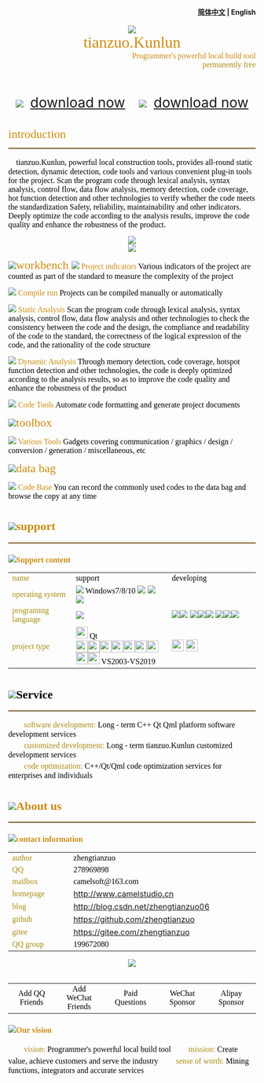 ﻿<h4 align="right"><strong><a href="README.md">简体中文</a></strong> | English</h4>

<div align='center'>
    <img src="./common/logo_devs.png"/>
    <center><font color="#cc8b13" size=6 face="Microsoft YaHei">tianzuo.Kunlun</font></center>
</div>
<div align='right'>
<font color="#cc8b13" size=3 face="Microsoft YaHei">Programmer's powerful local build tool</font>
<br>
<font color="#aa8b13" size=3 face="Microsoft YaHei">permanently free</font>
<br>
<br>
<br>
<br>
</div>
<div align='center'>
<img src="./common/down_baidu.svg"/>　<a href="https://pan.baidu.com/s/1Abnr2yTAHukV8AyX2-ZK1A?pwd=1234"  style="font-size:28px;" target="_blank">download now</a>　　<img src="./common/down_weiyun.svg"/>　<a href="https://share.weiyun.com/1WNeAnwL" style="font-size:28px;" target="_blank">download now</a>
</div>
<br>
<br>
<font color="#cc8b13" size=5 face="Microsoft YaHei"> introduction</font>
<hr style="height:1px;border:none;border-top:1px groove #cc8b13;" />

<font color="#000000" size=3 face="Microsoft YaHei">　tianzuo.Kunlun, powerful local construction tools, provides all-round static detection, dynamic detection, code tools and various convenient plug-in tools for the project. Scan the program code through lexical analysis, syntax analysis, control flow, data flow analysis, memory detection, code coverage, hot function detection and other technologies to verify whether the code meets the standardization Safety, reliability, maintainability and other indicators. Deeply optimize the code according to the analysis results, improve the code quality and enhance the robustness of the product.
</font>

<div align='center'>
    <img src="./images_en/cap001.png"/>
</div>

<div align='center'>
    <img src="./images_en/cap000.png"/>
</div>

<img src="./common/dev_btnWorkSpace.svg"/><font color="#cc8b13" size=5 face="Microsoft YaHei">workbench  </font>
<font color="#cc8b13" size=5 face="Microsoft YaHei">     </font><img src="./common/dev_btnInfo.svg"/><font color="#cc8b13" size=3 face="Microsoft YaHei"> Project indicators </font><font color="#000000" size=3 face="Microsoft YaHei">Various indicators of the project are counted as part of the standard to measure the complexity of the project</font>

<font color="#cc8b13" size=5 face="Microsoft YaHei">     </font><img src="./common/dev_btnCompile.svg"/><font color="#cc8b13" size=3 face="Microsoft YaHei"> Compile run </font><font color="#000000" size=3 face="Microsoft YaHei">Projects can be compiled manually or automatically</font>

<font color="#cc8b13" size=5 face="Microsoft YaHei">     </font><img src="./common/dev_btnAnalyse.svg"/><font color="#cc8b13" size=3 face="Microsoft YaHei"> Static Analysis </font><font color="#000000" size=3 face="Microsoft YaHei">Scan the program code through lexical analysis, syntax analysis, control flow, data flow analysis and other technologies to check the consistency between the code and the design, the compliance and readability of the code to the standard, the correctness of the logical expression of the code, and the rationality of the code structure</font>

<font color="#cc8b13" size=5 face="Microsoft YaHei">     </font><img src="./common/dev_btnDAnalyse.svg"/><font color="#cc8b13" size=3 face="Microsoft YaHei"> Dynamic Analysis </font><font color="#000000" size=3 face="Microsoft YaHei">Through memory detection, code coverage, hotspot function detection and other technologies, the code is deeply optimized according to the analysis results, so as to improve the code quality and enhance the robustness of the product</font>

<font color="#cc8b13" size=5 face="Microsoft YaHei">     </font><img src="./common/dev_btnTools.svg"/><font color="#cc8b13" size=3 face="Microsoft YaHei"> Code Tools </font><font color="#000000" size=3 face="Microsoft YaHei">Automate code formatting and generate project documents</font>

<img src="./common/dev_btnTools.svg"/><font color="#cc8b13" size=5 face="Microsoft YaHei">toolbox  </font>

<font color="#cc8b13" size=5 face="Microsoft YaHei">     </font><img src="./common/dev_btnTools.svg"/><font color="#cc8b13" size=3 face="Microsoft YaHei"> Various Tools </font><font color="#000000" size=3 face="Microsoft YaHei">Gadgets covering communication / graphics / design / conversion / generation / miscellaneous, etc</font>

<img src="./common/dev_btnFileBag.svg"/><font color="#cc8b13" size=5 face="Microsoft YaHei">data bag  </font>

<font color="#cc8b13" size=5 face="Microsoft YaHei">     </font><img src="./common/com_btnCode.svg"/><font color="#cc8b13" size=3 face="Microsoft YaHei"> Code Base </font><font color="#000000" size=3 face="Microsoft YaHei">You can record the commonly used codes to the data bag and browse the copy at any time</font>

# <img src="./common/com_btnAbout.svg"/><font color="#cc8b13" size=5 face="Microsoft YaHei">support </font>
<hr style="height:1px;border:none;border-top:1px groove #cc8b13;" />

### <img src="./common/com_btnHelp.svg"/><font color="#cc8b13" size=3 face="Microsoft YaHei">Support content </font>
<table>
  <tr>
    <td width="10%"><font color="#aa8b13" size=3 face="Microsoft YaHei">name</font></td>
    <td width="20%"><font color="#000000" size=3 face="Microsoft YaHei">support</font></td>
	<td width="20%"><font color="#000000" size=3 face="Microsoft YaHei">developing</font></td>
  </tr>
  <tr>
    <td><font color="#aa8b13" size=3 face="Microsoft YaHei">operating system</font></td>
    <td><img src="./common/windows.svg"/><font color="#000000" size=3 face="Microsoft YaHei"> Windows7/8/10</font> <img src="./common/macos.svg"/> <img src="./common/ubuntu.svg"/> <img src="./common/uos.png"/></td>
	<td></td>
  </tr>
  <tr>
    <td><font color="#aa8b13" size=3 face="Microsoft YaHei">programing language</font></td>
    <td><img src="./common/Language_cpp.svg"/></td>
	<td><img src="./common/Language_java.svg"/><img src="./common/Language_js.svg"/> <img src="./common/Language_csharp.svg"/><img src="./common/Language_python.svg"/><img src="./common/Language_go.svg"/> <img src="./common/Language_php.svg"/><img src="./common/Language_ruby.svg"/><img src="./common/Language_swift.svg"/></td>
  </tr>
  <tr>
    <td><font color="#aa8b13" size=3 face="Microsoft YaHei">project type</font></td>
    <td><img src="./common/IDE_Qt.png" width=24px height=24px/><font color="#000000" size=3 face="Microsoft YaHei"> Qt</font><br>
	<img src="./common/IDE_VS2003.png" width=24px height=24px/><img src="./common/IDE_VS2005.png" width=24px height=24px/><img src="./common/IDE_VS2008.png" width=24px height=24px/><img src="./common/IDE_VS2010.png" width=24px height=24px/><img src="./common/IDE_VS2012.png" width=24px height=24px/><img src="./common/IDE_VS2013.png" width=24px height=24px/><img src="./common/IDE_VS2015.png" width=24px height=24px/><img src="./common/IDE_VS2017.png" width=24px height=24px/><img src="./common/IDE_VS2019.png" width=24px height=24px/><font color="#000000" size=3 face="Microsoft YaHei"> VS2003-VS2019</font></td>	
	<td><img src="./common/IDE_ECLIPSE.png" width=24px height=24px/> <img src="./common/IDE_IntellijIDEA.png" width=24px height=24px/></td>
  </tr>
</table>

# <img src="./common/com_btnVision.svg"/><font color="#000000" size=5 face="Microsoft YaHei">Service </font>
<hr style="height:1px;border:none;border-top:1px groove #cc8b13;" />
<font color="#aa8b13" size=3 face="Microsoft YaHei">　　software development: </font><font color="#000000" size=3 face="Microsoft YaHei">Long - term C++ Qt Qml platform software development services</font>
<br>
<font color="#aa8b13" size=3 face="Microsoft YaHei">　　customized development: </font><font color="#000000" size=3 face="Microsoft YaHei">Long - term tianzuo.Kunlun customized development services</font>
<br>
<font color="#aa8b13" size=3 face="Microsoft YaHei">　　code optimization: </font><font color="#000000" size=3 face="Microsoft YaHei">C++/Qt/Qml code optimization services for enterprises and individuals</font>

# <img src="./common/com_btnAbout.svg"/><font color="#cc8b13" size=5 face="Microsoft YaHei">About us </font>
<hr style="height:1px;border:none;border-top:1px groove #cc8b13;" />

### <img src="./common/com_btnWriter.svg"/><font color="#cc8b13" size=3 face="Microsoft YaHei">contact information </font>

<table>
  <tr>
    <td width="10%"><font color="#aa8b13" size=3 face="Microsoft YaHei">author</font></td>
    <td width="20%"><font color="#000000" size=3 face="Microsoft YaHei">zhengtianzuo</font></td>
  </tr>
  <tr>
    <td><font color="#aa8b13" size=3 face="Microsoft YaHei">QQ</font></td>
    <td><font color="#000000" size=3 face="Microsoft YaHei">278969898</font></td>
  </tr>
  <tr>
    <td><font color="#aa8b13" size=3 face="Microsoft YaHei">mailbox</font></td>
    <td><font color="#000000" size=3 face="Microsoft YaHei">camelsoft@163.com</font></td>
  </tr>
  <tr>
    <td><font color="#aa8b13" size=3 face="Microsoft YaHei">homepage</font></td>
    <td><a class="httplink" href="http://www.camelstudio.cn">http://www.camelstudio.cn</a></td>
  </tr>
  <tr>
    <td><font color="#aa8b13" size=3 face="Microsoft YaHei">blog</font></td>
    <td><a class="httplink" href="http://blog.csdn.net/zhengtianzuo06">http://blog.csdn.net/zhengtianzuo06</a></td>
  </tr>
  <tr>
    <td><font color="#aa8b13" size=3 face="Microsoft YaHei">github</font></td>
    <td><a class="httplink" href="https://github.com/zhengtianzuo">https://github.com/zhengtianzuo</a></td>
  </tr>
  <tr>
    <td><font color="#aa8b13" size=3 face="Microsoft YaHei">gitee</font></td>
    <td><a class="httplink" href="https://gitee.com/zhengtianzuo">https://gitee.com/zhengtianzuo</a></td>
  </tr>
  <tr>
    <td><font color="#aa8b13" size=3 face="Microsoft YaHei">QQ group</font></td>
    <td><font color="#000000" size=3 face="Microsoft YaHei">199672080</font></td>
  </tr>
</table>
<div align='center'>
    <img src="./common/allinone.png"/>
</div>
<br>
<table>
  <tr>
  <td align='center' width="10%"><font color="#000000" size=3 face="Microsoft YaHei">Add QQ Friends</font></td>
  <td align='center' width="10%"><font color="#000000" size=3 face="Microsoft YaHei">Add WeChat Friends</font></td>
  <td align='center' width="10%"><font color="#000000" size=3 face="Microsoft YaHei">Paid Questions</font></td>
  <td align='center' width="10%"><font color="#000000" size=3 face="Microsoft YaHei">WeChat Sponsor</font></td>
  <td align='center' width="10%"><font color="#000000" size=3 face="Microsoft YaHei">Alipay Sponsor</font></td>
  </tr>
</table>

### <img src="./common/com_btnVision.svg"/><font color="#cc8b13" size=3 face="Microsoft YaHei">Our vision </font>
<font color="#aa8b13" size=3 face="Microsoft YaHei">　　vision: </font><font color="#000000" size=3 face="Microsoft YaHei">Programmer's powerful local build tool</font>
<font color="#aa8b13" size=3 face="Microsoft YaHei">　　mission: </font><font color="#000000" size=3 face="Microsoft YaHei">Create value, achieve customers and serve the industry</font>
<font color="#aa8b13" size=3 face="Microsoft YaHei">　　sense of worth: </font><font color="#000000" size=3 face="Microsoft YaHei">Mining functions, integrators and accurate services</font>
